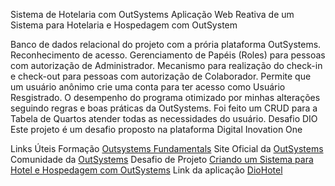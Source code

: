 Sistema de Hotelaria com OutSystems
Aplicação Web Reativa de um Sistema para Hotelaria e Hospedagem com OutSystem

Banco de dados relacional do projeto com a prória plataforma OutSystems.
Reconhecimento de acesso.
Gerenciamento de Papéis (Roles) para pessoas com autorização de Administrador.
Mecanismo para realização do check-in e check-out para pessoas com autorização de Colaborador.
Permite que um usuário anônimo crie uma conta para ter acesso como Usuário Resgistrado.
O desempenho do programa otimizado por minhas alterações seguindo regras e boas práticas da OutSystems.
Foi feito um CRUD para a Tabela de Quartos atender todas as necessidades do usuário.
Desafio DIO
Este projeto é um desafio proposto na plataforma Digital Inovation One

Links Úteis
Formação [Outsystems Fundamentals](https://web.dio.me/track/formacao-outsystems-fundamentals)
Site Oficial da [OutSystems](https://www.outsystems.com/pt-br/)
Comunidade da [OutSystems](https://www.outsystems.com/community/)
Desafio de Projeto [Criando um Sistema para Hotel e Hospedagem com OutSystems](https://web.dio.me/project/novas-funcionalidades-diohotel/learning/bbe114df-b54c-4ba3-967f-d4fa9112b991)
Link da aplicação [DioHotel](https://personal-rails3rw.outsystemscloud.com/DioHotel_User/Home?_ts=638563775011921159)
